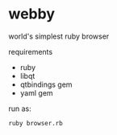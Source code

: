 webby
=====

world's simplest ruby browser 

requirements
  * ruby
  * libqt
  * qtbindings gem
  * yaml gem

run as:

    ruby browser.rb
